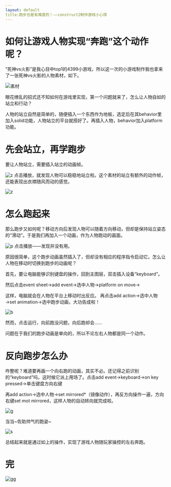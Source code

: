 ```yaml
---
layout: default
title:跑步也是有难度的！——construct2制作游戏小心得
---
```


# 如何让游戏人物实现“奔跑”这个动作呢？


“死神vs火影”是我心目中top1的4399小游戏，所以这一次的小游戏制作我也拿来了一张死神vs火影的人物素材，如下。


![素材](https://i.loli.net/2018/09/28/5bae324a4f272.png)



眼花缭乱的招式还不知如何在游戏里实现，第一个问题就来了，怎么让人物自如的站立和行动？


人物的站立自然是简单的，随便插入一个东西作为地板，选定后在其behavior里加入solid功能，人物站立的平台就搭好了。再插入人物，behavior加入platform功能。


# 先会站立，再学跑步

要让人物站立，需要插入站立的动画帧。


![z](https://i.loli.net/2018/09/29/5baf440c0318c.png)
点击播放，就发现人物可以稳稳地站立啦。这个素材的站立有额外的动作帧，还能表现出衣襟随风而动的感觉。


![z](https://i.loli.net/2018/09/28/5bae38b169a7b.gif)

# 怎么跑起来

那么跑步又如何呢？移动方向后发现人物可以随着方向移动，但却是保持站立姿态的“滑动”。于是我们再加入一个动画，作为人物跑动的画面。


![p](https://i.loli.net/2018/09/29/5baf444d088f6.png)
点击播放——发现并没有用。


原因很简单，这个跑步动画虽然插入了，但却没有相应的程序指令启动它。怎么让人物在移动时切换到跑步的动画呢？

首先，要让电脑能够识别键盘的操作，回到主图层，双击插入设备“keyboard”。

然后点击event sheet→add event→选中人物→platform on move→

这样，电脑就会在人物在平台上移动时出反应。
再点击add action→选中人物→set animation→选中跑步动画，大功告成啦！


![b](https://i.loli.net/2018/09/28/5bae3c2e76d77.gif)


然而，点击运行，向前跑没问题，向后跑却会......

问题在于我们的跑步动画是单向的，所以不论左右人物都是同一个动作。



# 反向跑步怎么办

咋整呢？难道要再画一个向右跑的动画，其实不必。还记得之前识别的“keyboard”吗，这时候它派上用场了。点击add event→keyboard→on key pressed→单击键盘方向右键

再add action→选中人物→set mirrored*（镜像动作），再反方向操作一遍，方向右键set mot mirrored，这样人物的自动转向就完成啦。

![g](https://i.loli.net/2018/09/28/5bae3df9322b7.gif)

当当~佐助帅气的跑姿~



![s](https://i.loli.net/2018/09/28/5bae3faaab690.png)

总结起来就是通过如上的操作，实现了游戏人物随玩家操控的左右奔跑。

# 完


![gg](https://i.loli.net/2018/09/28/5bae3e42e151c.gif)


